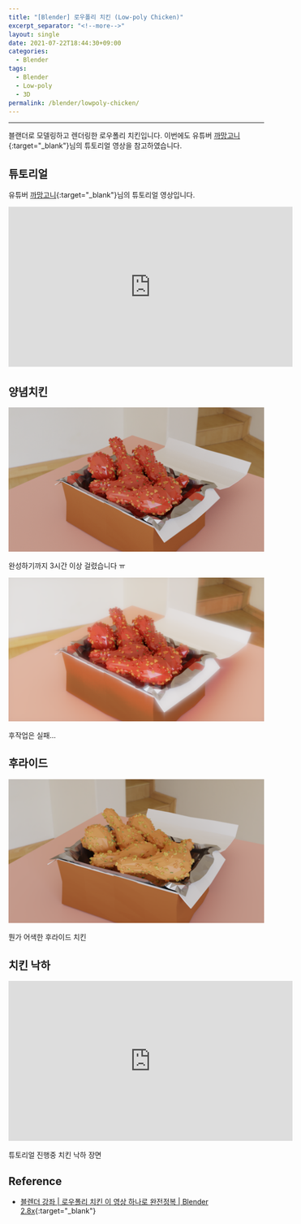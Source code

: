 ```yaml
---
title: "[Blender] 로우폴리 치킨 (Low-poly Chicken)"
excerpt_separator: "<!--more-->"
layout: single
date: 2021-07-22T18:44:30+09:00
categories:
  - Blender
tags:
  - Blender
  - Low-poly
  - 3D
permalink: /blender/lowpoly-chicken/
---
```

---

블랜더로 모델링하고 렌더링한 로우폴리 치킨입니다. 이번에도 유튜버 [까망고니](https://www.youtube.com/channel/UC0_NSkjGfkc1x2TLsQrz1Kg){:target="_blank"}님의 튜토리얼 영상을 참고하였습니다.
<!--more-->


## 튜토리얼

유튜버 [까망고니](https://www.youtube.com/channel/UC0_NSkjGfkc1x2TLsQrz1Kg){:target="_blank"}님의 튜토리얼 영상입니다.

<iframe width="560" height="315" src="https://www.youtube.com/embed/vbvJzyHrOUw" frameborder="0" allowfullscreen></iframe>
<br>

## 양념치킨

![Lowpoly chicken (spicy)](/assets/post-images/lowpoly-chicken/chicken2.png)

완성하기까지 3시간 이상 걸렸습니다 ㅠ

![Lowpoly chicken mod (spicy)](/assets/post-images/lowpoly-chicken/chicken2-mod.png)

후작업은 실패...

## 후라이드

![Lowpoly chicken](/assets/post-images/lowpoly-chicken/chicken3.png)

뭔가 어색한 후라이드 치킨

## 치킨 낙하

<iframe width="560" height="315" src="https://www.youtube.com/embed/bQCBtmWX42k" frameborder="0" allowfullscreen></iframe>
<br>

튜토리얼 진행중 치킨 낙하 장면

## Reference
* [블렌더 강좌 \| 로우폴리 치킨 이 영상 하나로 완전정복 \| Blender 2.8x](https://youtu.be/vbvJzyHrOUw){:target="_blank"}